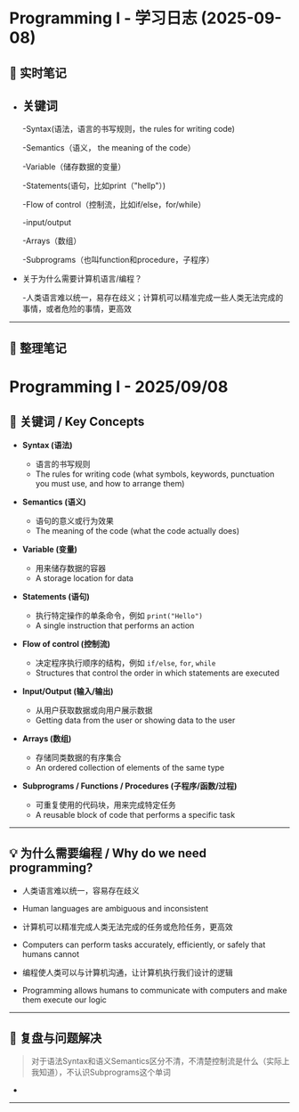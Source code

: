 # Programming Ⅰ - 学习日志 (2025-09-08)

## 📝 实时笔记
- 关键词
  - 
   -Syntax(语法，语言的书写规则，the rules for writing code)

   -Semantics（语义， the meaning of the code）

   -Variable（储存数据的变量）
  
   -Statements(语句，比如print（"hellp"）)
  
   -Flow of control（控制流，比如if/else，for/while）
  
   -input/output
  
   -Arrays（数组）
  
   -Subprograms（也叫function和procedure，子程序）

 - 关于为什么需要计算机语言/编程？
    
    -人类语言难以统一，易存在歧义；计算机可以精准完成一些人类无法完成的事情，或者危险的事情，更高效

---

## 📖 整理笔记
# Programming I - 2025/09/08

## 📝 关键词 / Key Concepts

- **Syntax (语法)**  
  - 语言的书写规则  
  - The rules for writing code (what symbols, keywords, punctuation you must use, and how to arrange them)

- **Semantics (语义)**  
  - 语句的意义或行为效果  
  - The meaning of the code (what the code actually does)

- **Variable (变量)**  
  - 用来储存数据的容器  
  - A storage location for data

- **Statements (语句)**  
  - 执行特定操作的单条命令，例如 `print("Hello")`  
  - A single instruction that performs an action

- **Flow of control (控制流)**  
  - 决定程序执行顺序的结构，例如 `if/else`, `for`, `while`  
  - Structures that control the order in which statements are executed

- **Input/Output (输入/输出)**  
  - 从用户获取数据或向用户展示数据  
  - Getting data from the user or showing data to the user

- **Arrays (数组)**  
  - 存储同类数据的有序集合  
  - An ordered collection of elements of the same type

- **Subprograms / Functions / Procedures (子程序/函数/过程)**  
  - 可重复使用的代码块，用来完成特定任务  
  - A reusable block of code that performs a specific task

---

## 💡 为什么需要编程 / Why do we need programming?

- 人类语言难以统一，容易存在歧义  
- Human languages are ambiguous 
 and inconsistent  
  

- 计算机可以精准完成人类无法完成的任务或危险任务，更高效  
- Computers can perform tasks accurately, efficiently, or safely that humans cannot  

- 编程使人类可以与计算机沟通，让计算机执行我们设计的逻辑  
- Programming allows humans to communicate with computers and make them execute our logic


---

## 🔄 复盘与问题解决
> 对于语法Syntax和语义Semantics区分不清，不清楚控制流是什么（实际上我知道），不认识Subprograms这个单词

- 

---


